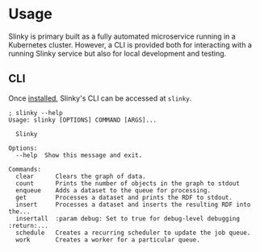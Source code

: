 # Usage

Slinky is primary built as a fully automated microservice running in a Kubernetes cluster.
However, a CLI is provided both for interacting with a running Slinky service but also for local development and testing.

## CLI

Once [installed](./installation.md), Slinky's CLI can be accessed at `slinky`.

```text
; slinky --help
Usage: slinky [OPTIONS] COMMAND [ARGS]...

  Slinky

Options:
  --help  Show this message and exit.

Commands:
  clear      Clears the graph of data.
  count      Prints the number of objects in the graph to stdout
  enqueue    Adds a dataset to the queue for processing.
  get        Processes a dataset and prints the RDF to stdout.
  insert     Processes a dataset and inserts the resulting RDF into the...
  insertall  :param debug: Set to true for debug-level debugging :return:...
  schedule   Creates a recurring scheduler to update the job queue.
  work       Creates a worker for a particular queue.
```
